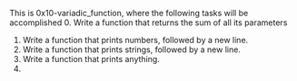 This is 0x10-variadic_function, where the following tasks will be accomplished
0. Write a function that returns the sum of all its parameters
1. Write a function that prints numbers, followed by a new line.
2. Write a function that prints strings, followed by a new line.
3. Write a function that prints anything.
4. 
